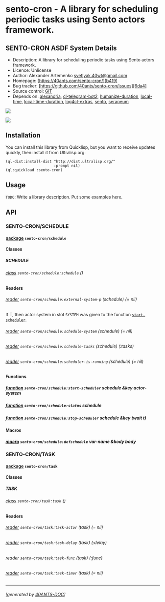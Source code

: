 <a id="x-28SENTO-CRON-DOCS-2FINDEX-3A-40README-2040ANTS-DOC-2FLOCATIVES-3ASECTION-29"></a>

# sento-cron - A library for scheduling periodic tasks using Sento actors framework.

<a id="sento-cron-asdf-system-details"></a>

## SENTO-CRON ASDF System Details

* Description: A library for scheduling periodic tasks using Sento actors framework.
* Licence: Unlicense
* Author: Alexander Artemenko <svetlyak.40wt@gmail.com>
* Homepage: [https://40ants.com/sento-cron/][b419]
* Bug tracker: [https://github.com/40ants/sento-cron/issues][6da4]
* Source control: [GIT][9b49]
* Depends on: [alexandria][8236], [cl-telegram-bot2][4426], [humanize-duration][9478], [local-time][46a1], [local-time-duration][6422], [log4cl-extras][691c], [sento][626d], [serapeum][c41d]

[![](https://github-actions.40ants.com/40ants/sento-cron/matrix.svg?only=ci.run-tests)][4dc6]

![](http://quickdocs.org/badge/sento-cron.svg)

<a id="x-28SENTO-CRON-DOCS-2FINDEX-3A-3A-40INSTALLATION-2040ANTS-DOC-2FLOCATIVES-3ASECTION-29"></a>

## Installation

You can install this library from Quicklisp, but you want to receive updates quickly, then install it from Ultralisp.org:

```
(ql-dist:install-dist "http://dist.ultralisp.org/"
                      :prompt nil)
(ql:quickload :sento-cron)
```
<a id="x-28SENTO-CRON-DOCS-2FINDEX-3A-3A-40USAGE-2040ANTS-DOC-2FLOCATIVES-3ASECTION-29"></a>

## Usage

`TODO`: Write a library description. Put some examples here.

<a id="x-28SENTO-CRON-DOCS-2FINDEX-3A-3A-40API-2040ANTS-DOC-2FLOCATIVES-3ASECTION-29"></a>

## API

<a id="x-28SENTO-CRON-DOCS-2FINDEX-3A-3A-40SENTO-CRON-2FSCHEDULE-3FPACKAGE-2040ANTS-DOC-2FLOCATIVES-3ASECTION-29"></a>

### SENTO-CRON/SCHEDULE

<a id="x-28-23A-28-2819-29-20BASE-CHAR-20-2E-20-22SENTO-CRON-2FSCHEDULE-22-29-20PACKAGE-29"></a>

#### [package](0ff5) `sento-cron/schedule`

<a id="x-28SENTO-CRON-DOCS-2FINDEX-3A-3A-7C-40SENTO-CRON-2FSCHEDULE-3FClasses-SECTION-7C-2040ANTS-DOC-2FLOCATIVES-3ASECTION-29"></a>

#### Classes

<a id="x-28SENTO-CRON-DOCS-2FINDEX-3A-3A-40SENTO-CRON-2FSCHEDULE-24SCHEDULE-3FCLASS-2040ANTS-DOC-2FLOCATIVES-3ASECTION-29"></a>

##### SCHEDULE

<a id="x-28SENTO-CRON-2FSCHEDULE-3ASCHEDULE-20CLASS-29"></a>

###### [class](334a) `sento-cron/schedule:schedule` ()

**Readers**

<a id="x-28SENTO-CRON-2FSCHEDULE-3AEXTERNAL-SYSTEM-P-20-2840ANTS-DOC-2FLOCATIVES-3AREADER-20SENTO-CRON-2FSCHEDULE-3ASCHEDULE-29-29"></a>

###### [reader](0168) `sento-cron/schedule:external-system-p` (schedule) (= nil)

If T, then actor system in slot `SYSTEM` was given to the function [`start-scheduler`][271b].

<a id="x-28SENTO-CRON-2FSCHEDULE-3ASCHEDULE-SYSTEM-20-2840ANTS-DOC-2FLOCATIVES-3AREADER-20SENTO-CRON-2FSCHEDULE-3ASCHEDULE-29-29"></a>

###### [reader](4c26) `sento-cron/schedule:schedule-system` (schedule) (= nil)

<a id="x-28SENTO-CRON-2FSCHEDULE-3ASCHEDULE-TASKS-20-2840ANTS-DOC-2FLOCATIVES-3AREADER-20SENTO-CRON-2FSCHEDULE-3ASCHEDULE-29-29"></a>

###### [reader](bbaa) `sento-cron/schedule:schedule-tasks` (schedule) (:tasks)

<a id="x-28SENTO-CRON-2FSCHEDULE-3ASCHEDULER-IS-RUNNING-20-2840ANTS-DOC-2FLOCATIVES-3AREADER-20SENTO-CRON-2FSCHEDULE-3ASCHEDULE-29-29"></a>

###### [reader](5d84) `sento-cron/schedule:scheduler-is-running` (schedule) (= nil)

<a id="x-28SENTO-CRON-DOCS-2FINDEX-3A-3A-7C-40SENTO-CRON-2FSCHEDULE-3FFunctions-SECTION-7C-2040ANTS-DOC-2FLOCATIVES-3ASECTION-29"></a>

#### Functions

<a id="x-28SENTO-CRON-2FSCHEDULE-3ASTART-SCHEDULER-20FUNCTION-29"></a>

##### [function](906b) `sento-cron/schedule:start-scheduler` schedule &key actor-system

<a id="x-28SENTO-CRON-2FSCHEDULE-3ASTATUS-20FUNCTION-29"></a>

##### [function](62ec) `sento-cron/schedule:status` schedule

<a id="x-28SENTO-CRON-2FSCHEDULE-3ASTOP-SCHEDULER-20FUNCTION-29"></a>

##### [function](fc4d) `sento-cron/schedule:stop-scheduler` schedule &key (wait t)

<a id="x-28SENTO-CRON-DOCS-2FINDEX-3A-3A-7C-40SENTO-CRON-2FSCHEDULE-3FMacros-SECTION-7C-2040ANTS-DOC-2FLOCATIVES-3ASECTION-29"></a>

#### Macros

<a id="x-28SENTO-CRON-2FSCHEDULE-3ADEFSCHEDULE-20-2840ANTS-DOC-2FLOCATIVES-3AMACRO-29-29"></a>

##### [macro](7156) `sento-cron/schedule:defschedule` var-name &body body

<a id="x-28SENTO-CRON-DOCS-2FINDEX-3A-3A-40SENTO-CRON-2FTASK-3FPACKAGE-2040ANTS-DOC-2FLOCATIVES-3ASECTION-29"></a>

### SENTO-CRON/TASK

<a id="x-28-23A-28-2815-29-20BASE-CHAR-20-2E-20-22SENTO-CRON-2FTASK-22-29-20PACKAGE-29"></a>

#### [package](242a) `sento-cron/task`

<a id="x-28SENTO-CRON-DOCS-2FINDEX-3A-3A-7C-40SENTO-CRON-2FTASK-3FClasses-SECTION-7C-2040ANTS-DOC-2FLOCATIVES-3ASECTION-29"></a>

#### Classes

<a id="x-28SENTO-CRON-DOCS-2FINDEX-3A-3A-40SENTO-CRON-2FTASK-24TASK-3FCLASS-2040ANTS-DOC-2FLOCATIVES-3ASECTION-29"></a>

##### TASK

<a id="x-28SENTO-CRON-2FTASK-3ATASK-20CLASS-29"></a>

###### [class](dbe8) `sento-cron/task:task` ()

**Readers**

<a id="x-28SENTO-CRON-2FTASK-3ATASK-ACTOR-20-2840ANTS-DOC-2FLOCATIVES-3AREADER-20SENTO-CRON-2FTASK-3ATASK-29-29"></a>

###### [reader](e561) `sento-cron/task:task-actor` (task) (= nil)

<a id="x-28SENTO-CRON-2FTASK-3ATASK-DELAY-20-2840ANTS-DOC-2FLOCATIVES-3AREADER-20SENTO-CRON-2FTASK-3ATASK-29-29"></a>

###### [reader](96f0) `sento-cron/task:task-delay` (task) (:delay)

<a id="x-28SENTO-CRON-2FTASK-3ATASK-FUNC-20-2840ANTS-DOC-2FLOCATIVES-3AREADER-20SENTO-CRON-2FTASK-3ATASK-29-29"></a>

###### [reader](31fd) `sento-cron/task:task-func` (task) (:func)

<a id="x-28SENTO-CRON-2FTASK-3ATASK-TIMER-20-2840ANTS-DOC-2FLOCATIVES-3AREADER-20SENTO-CRON-2FTASK-3ATASK-29-29"></a>

###### [reader](dc5b) `sento-cron/task:task-timer` (task) (= nil)


[b419]: https://40ants.com/sento-cron/
[271b]: https://40ants.com/sento-cron/#x-28SENTO-CRON-2FSCHEDULE-3ASTART-SCHEDULER-20FUNCTION-29
[9b49]: https://github.com/40ants/sento-cron
[4dc6]: https://github.com/40ants/sento-cron/actions
[0ff5]: https://github.com/40ants/sento-cron/blob/330b5e5a9a78f1ac737a39cfe249cb16f919cd1f/src/schedule.lisp#L1
[906b]: https://github.com/40ants/sento-cron/blob/330b5e5a9a78f1ac737a39cfe249cb16f919cd1f/src/schedule.lisp#L122
[7156]: https://github.com/40ants/sento-cron/blob/330b5e5a9a78f1ac737a39cfe249cb16f919cd1f/src/schedule.lisp#L182
[62ec]: https://github.com/40ants/sento-cron/blob/330b5e5a9a78f1ac737a39cfe249cb16f919cd1f/src/schedule.lisp#L220
[334a]: https://github.com/40ants/sento-cron/blob/330b5e5a9a78f1ac737a39cfe249cb16f919cd1f/src/schedule.lisp#L40
[4c26]: https://github.com/40ants/sento-cron/blob/330b5e5a9a78f1ac737a39cfe249cb16f919cd1f/src/schedule.lisp#L41
[0168]: https://github.com/40ants/sento-cron/blob/330b5e5a9a78f1ac737a39cfe249cb16f919cd1f/src/schedule.lisp#L43
[bbaa]: https://github.com/40ants/sento-cron/blob/330b5e5a9a78f1ac737a39cfe249cb16f919cd1f/src/schedule.lisp#L47
[5d84]: https://github.com/40ants/sento-cron/blob/330b5e5a9a78f1ac737a39cfe249cb16f919cd1f/src/schedule.lisp#L50
[fc4d]: https://github.com/40ants/sento-cron/blob/330b5e5a9a78f1ac737a39cfe249cb16f919cd1f/src/schedule.lisp#L71
[242a]: https://github.com/40ants/sento-cron/blob/330b5e5a9a78f1ac737a39cfe249cb16f919cd1f/src/task.lisp#L1
[dbe8]: https://github.com/40ants/sento-cron/blob/330b5e5a9a78f1ac737a39cfe249cb16f919cd1f/src/task.lisp#L13
[96f0]: https://github.com/40ants/sento-cron/blob/330b5e5a9a78f1ac737a39cfe249cb16f919cd1f/src/task.lisp#L14
[31fd]: https://github.com/40ants/sento-cron/blob/330b5e5a9a78f1ac737a39cfe249cb16f919cd1f/src/task.lisp#L17
[dc5b]: https://github.com/40ants/sento-cron/blob/330b5e5a9a78f1ac737a39cfe249cb16f919cd1f/src/task.lisp#L20
[e561]: https://github.com/40ants/sento-cron/blob/330b5e5a9a78f1ac737a39cfe249cb16f919cd1f/src/task.lisp#L23
[6da4]: https://github.com/40ants/sento-cron/issues
[8236]: https://quickdocs.org/alexandria
[4426]: https://quickdocs.org/cl-telegram-bot2
[9478]: https://quickdocs.org/humanize-duration
[46a1]: https://quickdocs.org/local-time
[6422]: https://quickdocs.org/local-time-duration
[691c]: https://quickdocs.org/log4cl-extras
[626d]: https://quickdocs.org/sento
[c41d]: https://quickdocs.org/serapeum

* * *
###### [generated by [40ANTS-DOC](https://40ants.com/doc/)]
